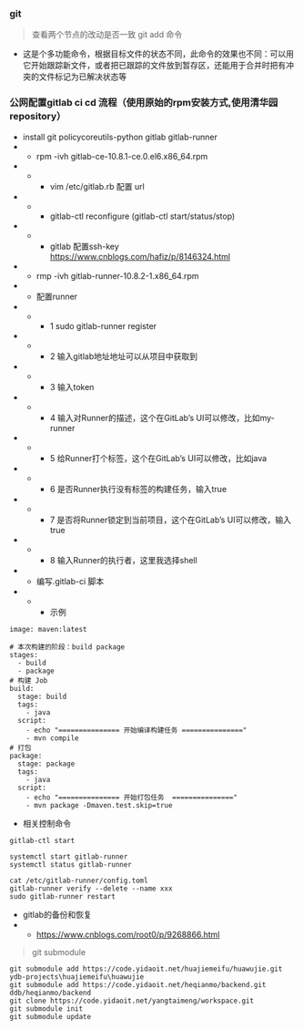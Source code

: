### git
> 查看两个节点的改动是否一致
> git add 命令
+ 这是个多功能命令，根据目标文件的状态不同，此命令的效果也不同：可以用它开始跟踪新文件，或者把已跟踪的文件放到暂存区，还能用于合并时把有冲突的文件标记为已解决状态等

###  公网配置gitlab ci cd 流程（使用原始的rpm安装方式,使用清华园repository）

+ install git policycoreutils-python gitlab gitlab-runner
+ + rpm -ivh gitlab-ce-10.8.1-ce.0.el6.x86_64.rpm
+ + + vim /etc/gitlab.rb  配置 url   
+ + + gitlab-ctl reconfigure  (gitlab-ctl start/status/stop)
+ + + gitlab 配置ssh-key https://www.cnblogs.com/hafiz/p/8146324.html
+ + rmp -ivh gitlab-runner-10.8.2-1.x86_64.rpm
+ + 配置runner 
+ + + 1 sudo gitlab-runner register 
+ + + 2 输入gitlab地址地址可以从项目中获取到
+ + + 3 输入token
+ + + 4 输入对Runner的描述，这个在GitLab’s UI可以修改，比如my-runner
+ + + 5 给Runner打个标签，这个在GitLab’s UI可以修改，比如java
+ + + 6 是否Runner执行没有标签的构建任务，输入true
+ + + 7 是否将Runner锁定到当前项目，这个在GitLab’s UI可以修改，输入true
+ + + 8 输入Runner的执行者，这里我选择shell
+ + 编写.gitlab-ci 脚本
+ + + 示例
```
image: maven:latest

# 本次构建的阶段：build package
stages:
  - build
  - package
# 构建 Job
build:
  stage: build
  tags:
    - java
  script:
    - echo "=============== 开始编译构建任务 ==============="
    - mvn compile
# 打包
package:
  stage: package
  tags:
    - java
  script:
    - echo "=============== 开始打包任务  ==============="
    - mvn package -Dmaven.test.skip=true
```
+ 相关控制命令
```
gitlab-ctl start 

systemctl start gitlab-runner  
systemctl status gitlab-runner

cat /etc/gitlab-runner/config.toml
gitlab-runner verify --delete --name xxx
sudo gitlab-runner restart
```

+ gitlab的备份和恢复
+ + https://www.cnblogs.com/root0/p/9268866.html

> git submodule 
```
git submodule add https://code.yidaoit.net/huajiemeifu/huawujie.git ydb-projects\huajiemeifu\huawujie
git submodule add https://code.yidaoit.net/heqianmo/backend.git ddb/heqianmo/backend
git clone https://code.yidaoit.net/yangtaimeng/workspace.git
git submodule init 
git submodule update 
```